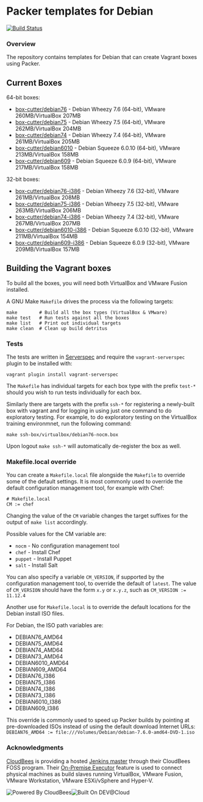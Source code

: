 # Packer templates for Debian
[![Build Status](https://box-cutter.ci.cloudbees.com/buildStatus/icon?job=debian-vm)](https://box-cutter.ci.cloudbees.com/job/debian-vm/) 

### Overview

The repository contains templates for Debian that can create Vagrant boxes
using Packer.

## Current Boxes

64-bit boxes:

* [box-cutter/debian76](https://vagrantcloud.com/box-cutter/debian76) - Debian Wheezy 7.6 (64-bit), VMware 260MB/VirtualBox 207MB
* [box-cutter/debian75](https://vagrantcloud.com/box-cutter/debian75) - Debian Wheezy 7.5 (64-bit), VMware 262MB/VirtualBox 204MB
* [box-cutter/debian74](https://vagrantcloud.com/box-cutter/debian74) - Debian Wheezy 7.4 (64-bit), VMware 261MB/VirtualBox 205MB
* [box-cutter/debian6010](https://vagrantcloud.com/box-cutter/debian6010) - Debian Squeeze 6.0.10 (64-bit), VMware 213MB/VirtualBox 158MB
* [box-cutter/debian609](https://vagrantcloud.com/box-cutter/debian609) - Debian Squeeze 6.0.9 (64-bit), VMware 217MB/VirtualBox 158MB

32-bit boxes:

* [box-cutter/debian76-i386](https://vagrantcloud.com/box-cutter/debian76-i386) - Debian Wheezy 7.6 (32-bit), VMware 261MB/VirtualBox 208MB
* [box-cutter/debian75-i386](https://vagrantcloud.com/box-cutter/debian75-i386) - Debian Wheezy 7.5 (32-bit), VMware 263MB/VirtualBox 206MB
* [box-cutter/debian74-i386](https://vagrantcloud.com/box-cutter/debian74-i386) - Debian Wheezy 7.4 (32-bit), VMware 267MB/VirtualBox 207MB
* [box-cutter/debian6010-i386](https://vagrantcloud.com/box-cutter/debian6010-i386) - Debian Squeeze 6.0.10 (32-bit), VMware 211MB/VirtualBox 154MB
* [box-cutter/debian609-i386](https://vagrantcloud.com/box-cutter/debian609-i386) - Debian Squeeze 6.0.9 (32-bit), VMware 209MB/VirtualBox 157MB

## Building the Vagrant boxes

To build all the boxes, you will need both VirtualBox and VMware Fusion installed.

A GNU Make `Makefile` drives the process via the following targets:

    make        # Build all the box types (VirtualBox & VMware)
    make test   # Run tests against all the boxes
    make list   # Print out individual targets
    make clean  # Clean up build detritus
    
### Tests

The tests are written in [Serverspec](http://serverspec.org) and require the
`vagrant-serverspec` plugin to be installed with:

    vagrant plugin install vagrant-serverspec
    
The `Makefile` has individual targets for each box type with the prefix
`test-*` should you wish to run tests individually for each box.

Similarly there are targets with the prefix `ssh-*` for registering a
newly-built box with vagrant and for logging in using just one command to
do exploratory testing.  For example, to do exploratory testing
on the VirtualBox training environmnet, run the following command:

    make ssh-box/virtualbox/debian76-nocm.box
    
Upon logout `make ssh-*` will automatically de-register the box as well.

### Makefile.local override

You can create a `Makefile.local` file alongside the `Makefile` to override
some of the default settings.  It is most commonly used to override the
default configuration management tool, for example with Chef:

    # Makefile.local
    CM := chef

Changing the value of the `CM` variable changes the target suffixes for
the output of `make list` accordingly.

Possible values for the CM variable are:

* `nocm` - No configuration management tool
* `chef` - Install Chef
* `puppet` - Install Puppet
* `salt`  - Install Salt

You can also specify a variable `CM_VERSION`, if supported by the
configuration management tool, to override the default of `latest`.
The value of `CM_VERSION` should have the form `x.y` or `x.y.z`,
such as `CM_VERSION := 11.12.4`

Another use for `Makefile.local` is to override the default locations
for the Debian install ISO files.

For Debian, the ISO path variables are:

* DEBIAN76_AMD64
* DEBIAN75_AMD64
* DEBIAN74_AMD64
* DEBIAN73_AMD64
* DEBIAN6010_AMD64
* DEBIAN609_AMD64
* DEBIAN76_I386
* DEBIAN75_I386
* DEBIAN74_I386
* DEBIAN73_I386
* DEBIAN6010_I386
* DEBIAN609_I386

This override is commonly used to speed up Packer builds by
pointing at pre-downloaded ISOs instead of using the default
download Internet URLs:
`DEBIAN76_AMD64 := file:///Volumes/Debian/debian-7.6.0-amd64-DVD-1.iso`

### Acknowledgments

[CloudBees](http://www.cloudbees.com) is providing a hosted [Jenkins master](http://box-cutter.ci.cloudbees.com/) through their CloudBees FOSS program. Their [On-Premise Executor](https://developer.cloudbees.com/bin/view/DEV/On-Premise+Executors) feature is used to connect physical machines as build slaves running VirtualBox, VMware Fusion, VMware Workstation, VMware ESXi/vSphere and Hyper-V.

![Powered By CloudBees](http://www.cloudbees.com/sites/default/files/Button-Powered-by-CB.png "Powered By CloudBees")![Built On DEV@Cloud](http://www.cloudbees.com/sites/default/files/Button-Built-on-CB-1.png "Built On DEV@Cloud")
